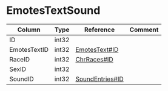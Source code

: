 # EmotesTextSound

| Column | Type | Reference | Comment |
|--------|------|-----------|---------|
|ID|int32|||
|EmotesTextID|int32|[EmotesText#ID](EmotesText.md)||
|RaceID|int32|[ChrRaces#ID](ChrRaces.md)||
|SexID|int32|||
|SoundID|int32|[SoundEntries#ID](SoundEntries.md)||

